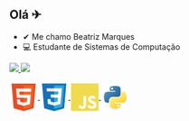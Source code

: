 ## Olá ✈

- ✔ Me chamo Beatriz Marques
- 💻 Estudante de Sistemas de Computação

<div>
  <a href="https://github.com/beatriznmarques">
  <img height="180em" src="https://github-readme-stats.vercel.app/api?username=beatriznmarques&show_icons=true&theme=tokyonight&include_all_commits=true&count_private=true"/>
  <img height="180em" src="https://github-readme-stats.vercel.app/api/top-langs/?username=beatriznmarques&layout=compact&langs_count=16&theme=tokyonight"/>
</div>

<div style="display: inline_block"><br>
  <img align="center" alt="Bia-HTML" height="50" widht="60" src="https://raw.githubusercontent.com/devicons/devicon/master/icons/html5/html5-original.svg">
  <img align="center" alt="Bia-CSS" height="50" widht="60" src="https://raw.githubusercontent.com/devicons/devicon/master/icons/css3/css3-original.svg">
  <img align="center" alt="Bia-JS" height="50" widht="60" src="https://raw.githubusercontent.com/devicons/devicon/master/icons/javascript/javascript-plain.svg">
  <img align="center" alt="Bia-Python" height="50" widht="60" src="https://raw.githubusercontent.com/devicons/devicon/master/icons/python/python-original.svg">
</div>

##
